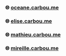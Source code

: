 ### 🌐 [oceane.carbou.me](https://oceane.carbou.me)
### 🌐 [elise.carbou.me](https://elise.carbou.me)
### 🌐 [mathieu.carbou.me](https://mathieu.carbou.me)
### 🌐 [mireille.carbou.me](https://mireille.carbou.me)
